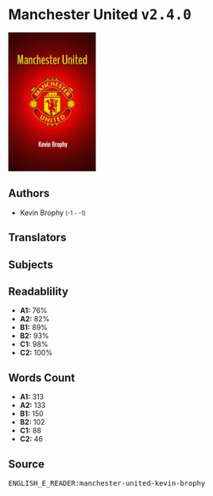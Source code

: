 # Manchester United <kbd>v2.4.0</kbd>

![](./cover.medium.jpg "")

## Authors


 - Kevin Brophy <small>(-1 - -1)</small>

## Translators



## Subjects



## Readablility


 - **A1:** 76%
 - **A2:** 82%
 - **B1:** 89%
 - **B2:** 93%
 - **C1:** 98%
 - **C2:** 100%

## Words Count


 - **A1:** 313
 - **A2:** 133
 - **B1:** 150
 - **B2:** 102
 - **C1:** 88
 - **C2:** 46

## Source


<kbd>ENGLISH_E_READER:manchester-united-kevin-brophy</kbd>
